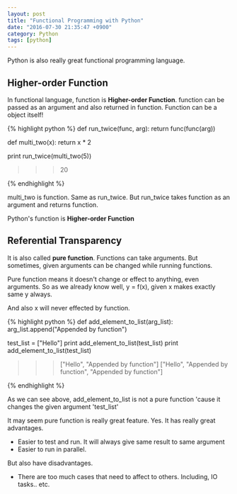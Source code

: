 ```yaml
---
layout: post
title: "Functional Programming with Python"
date: "2016-07-30 21:35:47 +0900"
category: Python
tags: [python]
---
```


Python is also really great functional programming language.

<h2> Higher-order Function </h2>

In functional language, function is <b>Higher-order Function</b>. function can be passed as an argument and also returned in function. Function can be a object itself!

{% highlight python %}
def run_twice(func, arg):
    return func(func(arg))

def multi_two(x):
	return x * 2

print run_twice(multi_two(5))
>>>20

{% endhighlight %}

multi_two is function. Same as run_twice. But run_twice takes function as an argument and returns function.

Python's function is <b>Higher-order Function</b>



<h2> Referential Transparency </h2>

It is also called <b>pure function</b>. Functions can take arguments. But sometimes, given arguments can be changed while running functions.

Pure function means it doesn't change or effect to anything, even arguments. So as we already know well, y = f(x), given x makes exactly same y always.

And also x will never effected by function.

{% highlight python %}
def add_element_to_list(arg_list):
    arg_list.append("Appended by function")

test_list = ["Hello"]
print add_element_to_list(test_list)
print add_element_to_list(test_list)

>>>["Hello", "Appended by function"]
>>>["Hello", "Appended by function", "Appended by function"]

{% endhighlight %}

As we can see above, add_element_to_list is not a pure function 'cause it changes the given argument 'test_list'


It may seem pure function is really great feature. Yes. It has really great advantages.

* Easier to test and run. It will always give same result to same argument
* Easier to run in parallel.

But also have disadvantages.

* There are too much cases that need to affect to others. Including, IO tasks.. etc.
